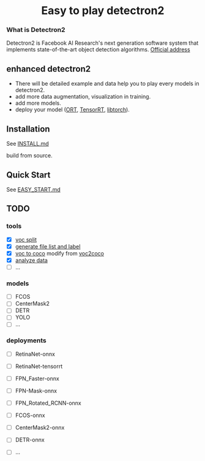 # <center>Easy to play detectron2</center>

### What is Detectron2

Detectron2 is Facebook AI Research's next generation software system that implements state-of-the-art object detection algorithms. [Official address](https://github.com/facebookresearch/detectron2)

## enhanced detectron2

- There will be detailed example and data help you to play every models in detectron2.
- add more data augmentation, visualization in training.
- add more models.
- deploy your model ([ORT](https://github.com/microsoft/onnxruntime), [TensorRT](https://github.com/NVIDIA/TensorRT), [libtorch](https://pytorch.org/get-started/locally/)).

## Installation

See [INSTALL.md](https://github.com/facebookresearch/detectron2/blob/master/INSTALL.md)

build from source.

## Quick Start

See [EASY_START.md](EASY_START.md)

## TODO

### tools

- [x] [voc split](./tools/data/README.md)
- [x] [generate file list and label](./tools/data/README.md)
- [x] [voc to coco](./tools/data/README.md) modify from [voc2coco](https://github.com/yukkyo/voc2coco)
- [x] [analyze data](./tools/data/README.md)
- [ ] ...

### models

- [ ] FCOS
- [ ] CenterMask2
- [ ] DETR
- [ ] YOLO
- [ ] ...

### deployments

- [ ] RetinaNet-onnx
- [ ] RetinaNet-tensorrt
- [ ] FPN_Faster-onnx
- [ ] FPN-Mask-onnx
- [ ] FPN_Rotated_RCNN-onnx
- [ ] FCOS-onnx
- [ ] CenterMask2-onnx
- [ ] DETR-onnx
- [ ] ...

